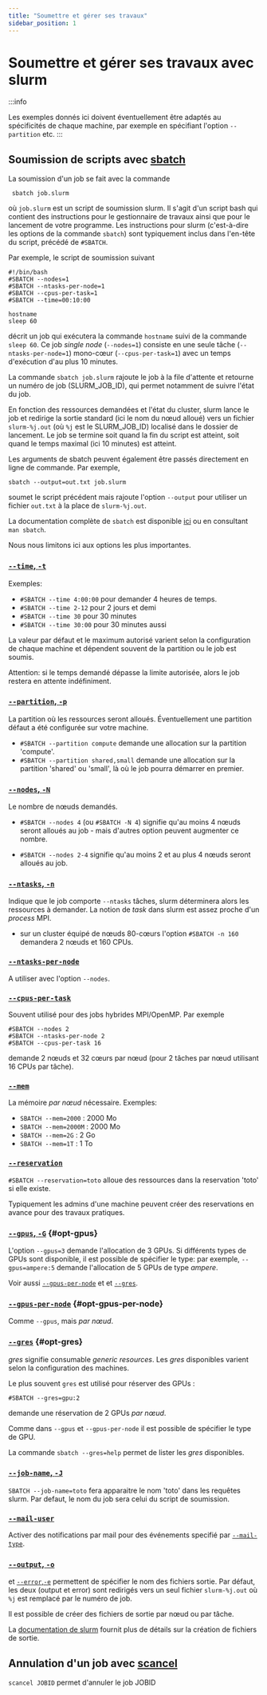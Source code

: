 ```yaml
---
title: "Soumettre et gérer ses travaux"
sidebar_position: 1
---
```

# Soumettre et gérer ses travaux avec slurm

:::info

Les exemples donnés ici doivent éventuellement être adaptés au spécificités de chaque machine, par exemple en spécifiant l'option `--partition` etc.
:::

## Soumission de scripts avec [sbatch](https://slurm.schedmd.com/sbatch.html)

La soumission d'un job se fait avec la commande

```shell
 sbatch job.slurm
```

où `job.slurm` est un script de soumission slurm.
Il s'agit d'un script bash qui contient des instructions pour le gestionnaire de travaux ainsi que pour le lancement de votre programme.
Les instructions pour slurm (c'est-à-dire les options de la commande `sbatch`) sont typiquement inclus dans l'en-tête du script, précédé de `#SBATCH`.

Par exemple, le script de soumission suivant

```shell
#!/bin/bash
#SBATCH --nodes=1
#SBATCH --ntasks-per-node=1
#SBATCH --cpus-per-task=1
#SBATCH --time=00:10:00

hostname
sleep 60
```

décrit un job qui exécutera la commande `hostname` suivi de la commande `sleep 60`.
Ce job *single node* (`--nodes=1`) consiste en une seule tâche (`--ntasks-per-node=1`) mono-cœur (`--cpus-per-task=1`) avec un temps d'exécution d'au plus 10 minutes.

La commande `sbatch job.slurm` rajoute le job à la file d'attente et retourne un numéro de job (SLURM_JOB_ID), qui permet notamment de suivre l'état du job.

En fonction des ressources demandées et l'état du cluster, slurm lance le job et redirige la sortie standard (ici le nom du nœud alloué) vers un fichier `slurm-%j.out` (où `%j` est le SLURM_JOB_ID) localisé dans le dossier de lancement. Le job se termine soit quand la fin du script est atteint, soit quand le temps maximal (ici 10 minutes) est atteint.

Les arguments de sbatch peuvent également être passés directement en ligne de commande. Par exemple,

```shell
sbatch --output=out.txt job.slurm
```

soumet le script précédent mais rajoute l'option `--output` pour utiliser un fichier `out.txt` à la place de `slurm-%j.out`.

La documentation complète de `sbatch` est disponible [ici](https://slurm.schedmd.com/sbatch.html) ou en consultant `man sbatch`.

Nous nous limitons ici aux options les plus importantes.

### [`--time`, `-t`](https://slurm.schedmd.com/sbatch.html#OPT_time)

Exemples:

- `#SBATCH --time 4:00:00` pour demander 4 heures de temps.
- `#SBATCH --time 2-12` pour 2 jours et demi
- `#SBATCH --time 30` pour 30 minutes
- `#SBATCH --time 30:00` pour 30 minutes aussi

La valeur par défaut et le maximum autorisé varient selon la configuration de chaque machine et dépendent souvent de la partition ou le job est soumis.

Attention: si le temps demandé dépasse la limite autorisée, alors le job restera en attente indéfiniment.

### [`--partition`, `-p`](https://slurm.schedmd.com/sbatch.html#OPT_partition)

La partition où les ressources seront alloués. Éventuellement une partition défaut a été configurée sur votre machine.

- `#SBATCH --partition compute` demande une allocation sur la partition 'compute'.
- `#SBATCH --partition shared,small` demande une allocation sur la partition 'shared' ou 'small', là où le job pourra démarrer en premier.

### [`--nodes`, `-N`](https://slurm.schedmd.com/sbatch.html#OPT_nodes)

Le nombre de nœuds demandés.

- `#SBATCH --nodes 4` (ou `#SBATCH -N 4`) signifie qu'au moins 4 nœuds seront alloués au job - mais d'autres option peuvent augmenter ce nombre.

- `#SBATCH --nodes 2-4` signifie qu'au moins 2 et au plus 4 nœuds seront alloués au job.

### [`--ntasks`, `-n`](https://slurm.schedmd.com/sbatch.html#OPT_ntasks)

Indique que le job comporte `--ntasks` tâches, slurm déterminera alors les ressources à demander. La notion de *task* dans slurm est assez proche d'un *process* MPI.

- sur un cluster équipé de nœuds 80-cœurs l'option `#SBATCH -n 160` demandera 2 nœuds et 160 CPUs.


### [`--ntasks-per-node`](https://slurm.schedmd.com/sbatch.html#OPT_ntasks-per-node)

A utiliser avec l'option `--nodes`.


### [`--cpus-per-task`](https://slurm.schedmd.com/sbatch.html#OPT_cpus-per-task)

Souvent utilisé pour des jobs hybrides MPI/OpenMP. Par exemple

```
#SBATCH --nodes 2
#SBATCH --ntasks-per-node 2
#SBATCH --cpus-per-task 16
```

demande 2 nœuds et 32 cœurs par nœud (pour 2 tâches par nœud utilisant 16 CPUs par tâche).


### [`--mem`](https://slurm.schedmd.com/sbatch.html#OPT_mem)

La mémoire *par nœud* nécessaire. Exemples:

- `SBATCH --mem=2000` : 2000 Mo
- `SBATCH --mem=2000M` : 2000 Mo
- `SBATCH --mem=2G` : 2 Go
- `SBATCH --mem=1T` : 1 To




### [`--reservation`](https://slurm.schedmd.com/sbatch.html#OPT_reservation)

`#SBATCH --reservation=toto` alloue des ressources dans la reservation 'toto' si elle existe.

Typiquement les admins d'une machine peuvent créer des reservations en avance pour des travaux pratiques.


### [`--gpus`, `-G`](https://slurm.schedmd.com/sbatch.html#OPT_gpus) {#opt-gpus}

L'option `--gpus=3` demande l'allocation de 3 GPUs. Si différents types de GPUs sont disponible, il est possible de spécifier le type: par exemple, `--gpus=ampere:5` demande l'allocation de 5 GPUs de type *ampere*.

Voir aussi [`--gpus-per-node`](#opt-gpus-per-node) et et [`--gres`](#opt-gres).

### [`--gpus-per-node`](https://slurm.schedmd.com/sbatch.html#OPT_gpus-per-node) {#opt-gpus-per-node}

Comme `--gpus`, mais *par nœud*.

### [`--gres`](https://slurm.schedmd.com/sbatch.html#OPT_gres) {#opt-gres}

*gres* signifie consumable *generic resources*. Les *gres* disponibles varient selon la configuration des machines.

Le plus souvent `gres` est utilisé pour réserver des GPUs :
```
#SBATCH --gres=gpu:2
```
demande une réservation de 2 GPUs *par nœud*.

Comme dans `--gpus` et `--gpus-per-node` il est possible de spécifier le type de GPU.

La commande `sbatch --gres=help` permet de lister les *gres* disponibles.


### [`--job-name`, `-J`](https://slurm.schedmd.com/sbatch.html#OPT_job-name)

`SBATCH --job-name=toto` fera apparaitre le nom 'toto' dans les requêtes slurm. Par defaut, le nom du job sera celui du script de soumission.

### [`--mail-user`](https://slurm.schedmd.com/sbatch.html#OPT_mail-user)

Activer des notifications par mail pour des événements specifié par [`--mail-type`](https://slurm.schedmd.com/sbatch.html#OPT_mail-type).

### [`--output`, `-o` ](https://slurm.schedmd.com/sbatch.html#OPT_output)

et [`--error`,`-e`](https://slurm.schedmd.com/sbatch.html#OPT_error) permettent de spécifier le nom des fichiers sortie. Par défaut, les deux (output et error) sont redirigés vers un seul fichier `slurm-%j.out` où `%j` est remplacé par le numéro de job.

Il est possible de créer des fichiers de sortie par nœud ou par tâche.

La [documentation de slurm](https://slurm.schedmd.com/sbatch.html#SECTION_%3CB%3Efilename-pattern%3C/B%3E) fournit plus de détails sur la création de fichiers de sortie.




<!-- ### **--exclusive** (https://slurm.schedmd.com/sbatch.html#OPT_exclusive)


### Working directory **[`-D`, `--chdir=`]** -->


<!-- ## Jobs interactifs

Les jobs interactifs permettent de reserver des ressources et de s'y connecter, sans nécessairement effectuer des calculs.
Par conséquent les règles concernant les jobs interactifs peuvent varier entre les différentes machines MesoNET.

### srun
La commande `srun` est similaire à `sbatch` et les options, en particulier pour spécifier les ressources sont presque identiques.

Contrairement à `sbatch` la commande `srun` est *bloquante* et *interactive* (les résultats s'affichent directement dans le terminal qui reste bloqué jusqu'à la fin de la commande).

L'utilisation principale pour `srun` est d'obteir une shell interactive sur un noeud de calcul.

Reserver ressources par défaut, s'y connecter et ouvrir une session bash

srun --pty bash -l

La session démarrera quand les ressources sont alloués.


srun --pty -c 4 /bin/bash
￼
Cette commande lance un shell interactif avec 4 CPU alloués. Utile pour les tâches interactives ou les tests. -->


<!--
### salloc
reserver ressources sans y lancer un script. il faut s'y connecter ultérieurement
 -->

## Annulation d'un job avec [scancel](https://slurm.schedmd.com/sbatch.html)

`scancel JOBID` permet d'annuler le job JOBID
